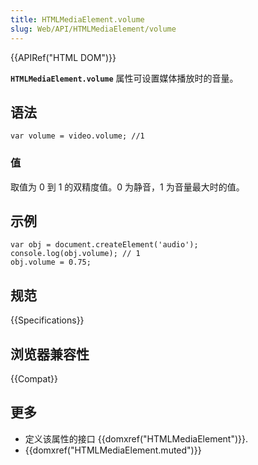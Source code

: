 ```yaml
---
title: HTMLMediaElement.volume
slug: Web/API/HTMLMediaElement/volume
---
```


{{APIRef("HTML DOM")}}

**`HTMLMediaElement.volume`** 属性可设置媒体播放时的音量。

## 语法

```plain
var volume ​= video.volume; //1
```

### 值

取值为 0 到 1 的双精度值。0 为静音，1 为音量最大时的值。

## 示例

```plain
var obj = document.createElement('audio');
console.log(obj.volume); // 1
obj.volume = 0.75;
```

## 规范

{{Specifications}}

## 浏览器兼容性

{{Compat}}

## 更多

- 定义该属性的接口 {{domxref("HTMLMediaElement")}}.
- {{domxref("HTMLMediaElement.muted")}}
